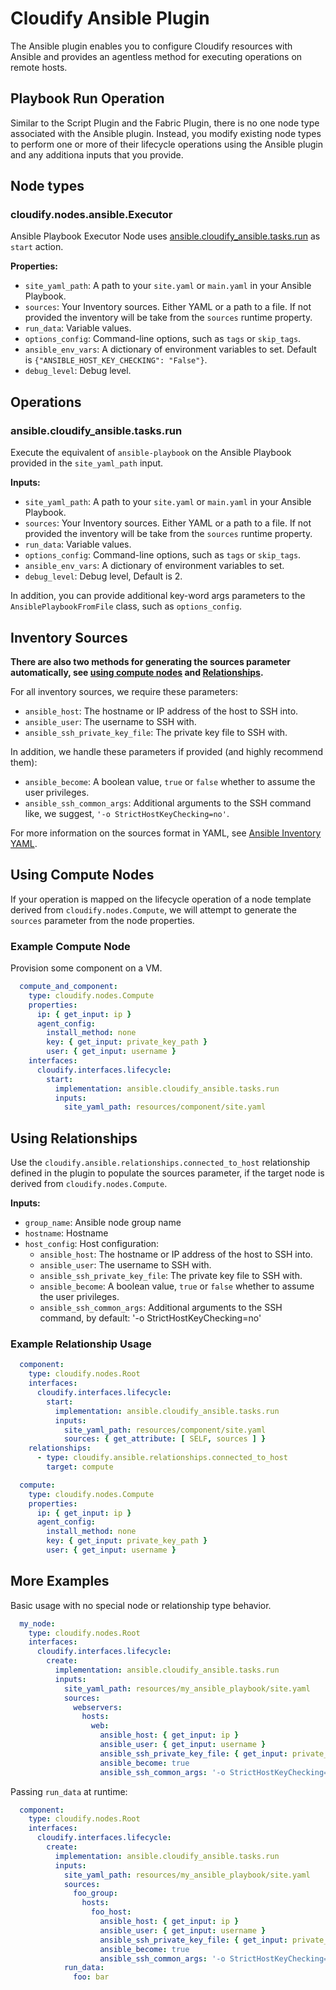 # Cloudify Ansible Plugin

The Ansible plugin enables you to configure Cloudify resources with Ansible
and provides an agentless method for executing operations on remote hosts.

## Playbook Run Operation

Similar to the Script Plugin and the Fabric Plugin, there is no one node type
associated with the Ansible plugin. Instead, you modify existing node types to
perform one or more of their lifecycle operations using the Ansible plugin and
any additiona inputs that you provide.

## Node types

### cloudify.nodes.ansible.Executor

Ansible Playbook Executor Node uses
[ansible.cloudify_ansible.tasks.run](#ansiblecloudify_ansibletasksrun) as `start`
action.

**Properties:**
* `site_yaml_path`: A path to your `site.yaml` or `main.yaml` in your Ansible
  Playbook.
* `sources`: Your Inventory sources. Either YAML or a path to a file. If not
  provided the inventory will be take from the `sources` runtime property.
* `run_data`: Variable values.
* `options_config`: Command-line options, such as `tags` or `skip_tags`.
* `ansible_env_vars`: A dictionary of environment variables to set.
  Default is `{"ANSIBLE_HOST_KEY_CHECKING": "False"}`.
* `debug_level`: Debug level.

## Operations

### ansible.cloudify_ansible.tasks.run

Execute the equivalent of `ansible-playbook` on the Ansible Playbook provided
in the `site_yaml_path` input.

**Inputs:**
* `site_yaml_path`: A path to your `site.yaml` or `main.yaml` in your
  Ansible Playbook.
* `sources`: Your Inventory sources. Either YAML or a path to a file.
  If not provided the inventory will be take from the `sources`
  runtime property.
* `run_data`: Variable values.
* `options_config`: Command-line options, such as `tags` or `skip_tags`.
* `ansible_env_vars`: A dictionary of environment variables to set.
* `debug_level`: Debug level, Default is 2.

In addition, you can provide additional key-word args parameters to the
`AnsiblePlaybookFromFile` class, such as `options_config`.

## Inventory Sources

**There are also two methods for generating the sources parameter
automatically, see [using compute nodes](#using-compute-nodes) and
[Relationships](#using-relationships).**

For all inventory sources, we require these parameters:
* `ansible_host`: The hostname or IP address of the host to SSH into.
* `ansible_user`: The username to SSH with.
* `ansible_ssh_private_key_file`: The private key file to SSH with.

In addition, we handle these parameters if provided (and highly recommend them):
* `ansible_become`: A boolean value, `true` or `false` whether to assume the
  user privileges.
* `ansible_ssh_common_args`: Additional arguments to the SSH command like,
  we suggest, `'-o StrictHostKeyChecking=no'`.

For more information on the sources format in YAML, see
[Ansible Inventory YAML](https://docs.ansible.com/ansible/latest/user_guide/intro_inventory.html#hosts-and-groups).


## Using Compute Nodes

If your operation is mapped on the lifecycle operation of a node template
derived from `cloudify.nodes.Compute`, we will attempt to generate the `sources`
parameter from the node properties.

### Example Compute Node

Provision some component on a VM.

```yaml
  compute_and_component:
    type: cloudify.nodes.Compute
    properties:
      ip: { get_input: ip }
      agent_config:
        install_method: none
        key: { get_input: private_key_path }
        user: { get_input: username }
    interfaces:
      cloudify.interfaces.lifecycle:
        start:
          implementation: ansible.cloudify_ansible.tasks.run
          inputs:
            site_yaml_path: resources/component/site.yaml
```


## Using Relationships

Use the `cloudify.ansible.relationships.connected_to_host` relationship defined
in the plugin to populate the sources parameter, if the target node is derived
from `cloudify.nodes.Compute`.

**Inputs:**
* `group_name`: Ansible node group name
* `hostname`: Hostname
* `host_config`: Host configuration:
  * `ansible_host`: The hostname or IP address of the host to SSH into.
  * `ansible_user`: The username to SSH with.
  * `ansible_ssh_private_key_file`: The private key file to SSH with.
  * `ansible_become`: A boolean value, `true` or `false` whether to assume the
    user privileges.
  * `ansible_ssh_common_args`: Additional arguments to the SSH command,
    by default: '-o StrictHostKeyChecking=no'

### Example Relationship Usage

```yaml
  component:
    type: cloudify.nodes.Root
    interfaces:
      cloudify.interfaces.lifecycle:
        start:
          implementation: ansible.cloudify_ansible.tasks.run
          inputs:
            site_yaml_path: resources/component/site.yaml
            sources: { get_attribute: [ SELF, sources ] }
    relationships:
      - type: cloudify.ansible.relationships.connected_to_host
        target: compute

  compute:
    type: cloudify.nodes.Compute
    properties:
      ip: { get_input: ip }
      agent_config:
        install_method: none
        key: { get_input: private_key_path }
        user: { get_input: username }
```


## More Examples

Basic usage with no special node or relationship type behavior.

```yaml
  my_node:
    type: cloudify.nodes.Root
    interfaces:
      cloudify.interfaces.lifecycle:
        create:
          implementation: ansible.cloudify_ansible.tasks.run
          inputs:
            site_yaml_path: resources/my_ansible_playbook/site.yaml
            sources:
              webservers:
                hosts:
                  web:
                    ansible_host: { get_input: ip }
                    ansible_user: { get_input: username }
                    ansible_ssh_private_key_file: { get_input: private_key_path }
                    ansible_become: true
                    ansible_ssh_common_args: '-o StrictHostKeyChecking=no'
```

Passing `run_data` at runtime:

```yaml
  component:
    type: cloudify.nodes.Root
    interfaces:
      cloudify.interfaces.lifecycle:
        create:
          implementation: ansible.cloudify_ansible.tasks.run
          inputs:
            site_yaml_path: resources/my_ansible_playbook/site.yaml
            sources:
              foo_group:
                hosts:
                  foo_host:
                    ansible_host: { get_input: ip }
                    ansible_user: { get_input: username }
                    ansible_ssh_private_key_file: { get_input: private_key_path }
                    ansible_become: true
                    ansible_ssh_common_args: '-o StrictHostKeyChecking=no'
            run_data:
              foo: bar
```
